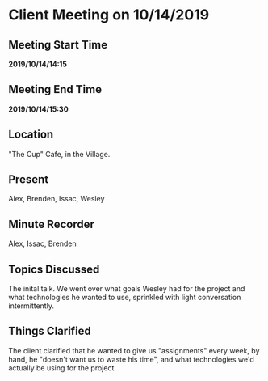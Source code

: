 # Client Meeting on 10/14/2019

## Meeting Start Time

**2019/10/14/14:15**

## Meeting End Time

**2019/10/14/15:30**

## Location

"The Cup" Cafe, in the Village.

## Present

Alex, Brenden, Issac, Wesley

## Minute Recorder

Alex, Issac, Brenden

## Topics Discussed

The inital talk. We went over what goals Wesley had for the project and what technologies he wanted to use, sprinkled with light conversation intermittently.

## Things Clarified

The client clarified that he wanted to give us "assignments" every week, by hand, he "doesn't want us to waste his time", and what technologies we'd actually be using for the project.
